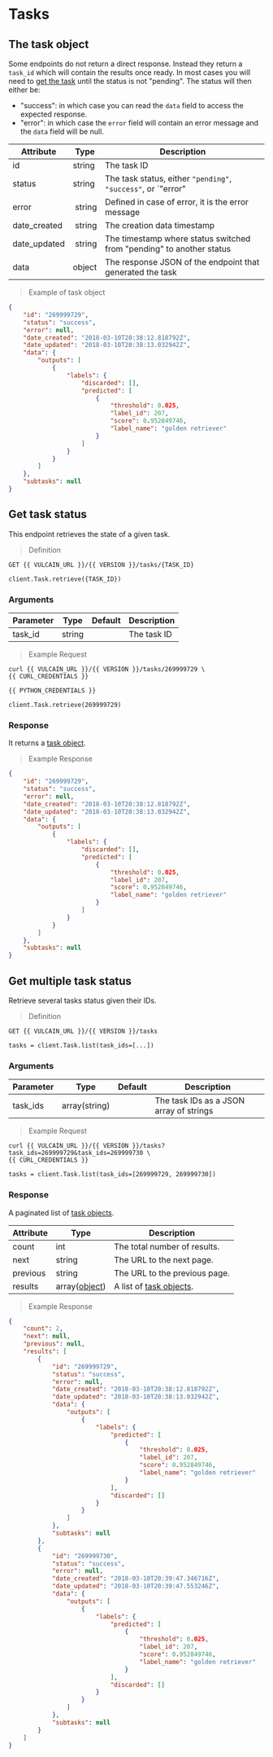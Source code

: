 # Tasks





<a name="task_object"></a>
## The task object

Some endpoints do not return a direct response. Instead they return a `task_id` which will contain the results once ready.
In most cases you will need to [get the task](#get_task_status) until the status is not "pending". The status will then either be:

- "success": in which case you can read the `data` field to access the expected response.
- "error": in which case the `error` field will contain an error message and the `data` field will be null.

Attribute | Type    | Description
--------- | ------- | -----------
id        | string  | The task ID
status    | string  | The task status, either `"pending"`, `"success"`, or `"error"
error     | string  | Defined in case of error, it is the error message
date_created | string | The creation data timestamp
date_updated | string | The timestamp where status switched from "pending" to another status
data      | object  | The response JSON of the endpoint that generated the task


> Example of task object

```json
{
    "id": "269999729",
    "status": "success",
    "error": null,
    "date_created": "2018-03-10T20:38:12.818792Z",
    "date_updated": "2018-03-10T20:38:13.032942Z",
    "data": {
        "outputs": [
            {
                "labels": {
                    "discarded": [],
                    "predicted": [
                        {
                            "threshold": 0.025,
                            "label_id": 207,
                            "score": 0.952849746,
                            "label_name": "golden retriever"
                        }
                    ]
                }
            }
        ]
    },
    "subtasks": null
}
```























<a name="get_task_status"></a>
## Get task status

This endpoint retrieves the state of a given task.

> Definition

```shell--curl
GET {{ VULCAIN_URL }}/{{ VERSION }}/tasks/{TASK_ID}
```

```python--Python
client.Task.retrieve({TASK_ID})
```

### Arguments

Parameter | Type    | Default | Description
--------- | ------- | ------- | -----------
task_id   | string  |         | The task ID


> Example Request

```shell--curl
curl {{ VULCAIN_URL }}/{{ VERSION }}/tasks/269999729 \
{{ CURL_CREDENTIALS }}
```

```python--Python
{{ PYTHON_CREDENTIALS }}

client.Task.retrieve(269999729)
```

### Response

It returns a [task object](#task_object).

> Example Response

```json
{
    "id": "269999729",
    "status": "success",
    "error": null,
    "date_created": "2018-03-10T20:38:12.818792Z",
    "date_updated": "2018-03-10T20:38:13.032942Z",
    "data": {
        "outputs": [
            {
                "labels": {
                    "discarded": [],
                    "predicted": [
                        {
                            "threshold": 0.025,
                            "label_id": 207,
                            "score": 0.952849746,
                            "label_name": "golden retriever"
                        }
                    ]
                }
            }
        ]
    },
    "subtasks": null
}
```












## Get multiple task status

Retrieve several tasks status given their IDs.

> Definition

```shell--curl
GET {{ VULCAIN_URL }}/{{ VERSION }}/tasks
```

```python--Python
tasks = client.Task.list(task_ids=[...])
```

### Arguments

Parameter | Type          | Default | Description
--------- | -----         | ------- | -----------
task_ids  | array(string) |         | The task IDs as a JSON array of strings

> Example Request

```shell--curl
curl {{ VULCAIN_URL }}/{{ VERSION }}/tasks?task_ids=269999729&task_ids=269999730 \
{{ CURL_CREDENTIALS }}
```

```python--Python
tasks = client.Task.list(task_ids=[269999729, 269999730])
```

### Response

A paginated list of [task objects](#task_object).

Attribute | Type    | Description
--------- | ------- | -----------
count     | int     | The total number of results.
next      | string  | The URL to the next page.
previous  | string  | The URL to the previous page.
results   | array([object](#task_object)) | A list of [task objects](#task_object).

> Example Response

```json
{
    "count": 2,
    "next": null,
    "previous": null,
    "results": [
        {
            "id": "269999729",
            "status": "success",
            "error": null,
            "date_created": "2018-03-10T20:38:12.818792Z",
            "date_updated": "2018-03-10T20:38:13.032942Z",
            "data": {
                "outputs": [
                    {
                        "labels": {
                            "predicted": [
                                {
                                    "threshold": 0.025,
                                    "label_id": 207,
                                    "score": 0.952849746,
                                    "label_name": "golden retriever"
                                }
                            ],
                            "discarded": []
                        }
                    }
                ]
            },
            "subtasks": null
        },
        {
            "id": "269999730",
            "status": "success",
            "error": null,
            "date_created": "2018-03-10T20:39:47.346716Z",
            "date_updated": "2018-03-10T20:39:47.553246Z",
            "data": {
                "outputs": [
                    {
                        "labels": {
                            "predicted": [
                                {
                                    "threshold": 0.025,
                                    "label_id": 207,
                                    "score": 0.952849746,
                                    "label_name": "golden retriever"
                                }
                            ],
                            "discarded": []
                        }
                    }
                ]
            },
            "subtasks": null
        }
    ]
}
```



